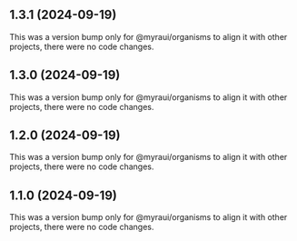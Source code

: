 ## 1.3.1 (2024-09-19)

This was a version bump only for @myraui/organisms to align it with other projects, there were no code changes.

## 1.3.0 (2024-09-19)

This was a version bump only for @myraui/organisms to align it with other projects, there were no code changes.

## 1.2.0 (2024-09-19)

This was a version bump only for @myraui/organisms to align it with other projects, there were no code changes.

## 1.1.0 (2024-09-19)

This was a version bump only for @myraui/organisms to align it with other projects, there were no code changes.